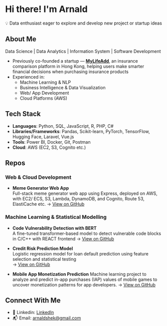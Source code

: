 #  Hi there! I'm Arnald
💡 Data enthusiast eager to explore and develop new project or startup ideas 

## About Me


Data Science | Data Analytics | Information System | Software Development
-  Previously co-founded a startup — **[MyLifeAdd](https://www.mylifeadd.com)**, an insurance comparison platform in Hong Kong, helping users make smarter financial decisions when purchasing insurance products
- Experienced in:
  - Machine Learning & NLP
  - Business Intelligence & Data Visualization 
  - Web/ App Development
  - Cloud Platforms (AWS)
 

## Tech Stack


- **Languages**: Python, SQL, JavaScript, R, PHP, C#
- **Libraries/Frameworks**: Pandas, Scikit-learn, PyTorch, TensorFlow, Hugging Face, Laravel, Vue.js
- **Tools**: Power BI, Docker, Git, Postman
- **Cloud**: AWS (EC2, S3, Cognito etc.)



## Repos

### **Web & Cloud Development**
- **Meme Generator Web App**  
  Full-stack meme generator web app using Express, deployed on AWS, with EC2/ ECS, S3, Lambda, DynamoDB, and Cognito, Route 53, ElastiCache etc.
  → [View on GitHub](https://github.com/kakashek/meme-generator-aws)


### **Machine Learning & Statistical Modelling**
- **Code Vulnerability Detection with BERT**  
  A fine-tuned transformer-based model to detect vulnerable code blocks in C/C++ with REACT frontend
  → [View on GitHub](https://github.com/kakashek/code-vulnerability-analysis-BERT)

- **Credit Risk Prediction Model**  
  Logistic regression model for loan default prediction using feature selection and statistical testing  
  → [View on GitHub](https://github.com/kakashek/credit-risk-prediction-modelling)

- **Mobile App Monetization Prediction**
  Machine learning project to analyze and predict in-app purchases (IAP) values of mobile games to uncover monetization patterns for app developers. 
  → [View on GitHub](https://github.com/kakashek/mobile-app-monetization-prediction)



## Connect With Me


- 💼 Linkedin: [LinkedIn](https://www.linkedin.com/in/arnaldshek)
- 📬 Email: arnaldshek@gmail.com

